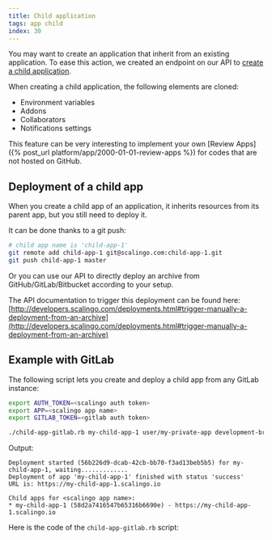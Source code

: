 ```yaml
---
title: Child application
tags: app child
index: 30
---
```


You may want to create an application that inherit from an existing
application. To ease this action, we created an endpoint on our API to [create
a child
application](http://developers.scalingo.com/apps.html#create-a-child-application).

When creating a child application, the following elements are cloned:

* Environment variables
* Addons
* Collaborators
* Notifications settings

This feature can be very interesting to implement your own [Review Apps]({%
post_url platform/app/2000-01-01-review-apps %}) for codes that are not hosted on GitHub.

## Deployment of a child app

When you create a child app of an application, it inherits resources from its
parent app, but you still need to deploy it.

It can be done thanks to a git push:

```sh
# child app name is 'child-app-1'
git remote add child-app-1 git@scalingo.com:child-app-1.git
git push child-app-1 master
```

Or you can use our API to directly deploy an archive from GitHub/GitLab/Bitbucket
according to your setup.

The API documentation to trigger this deployment can be found here:
[http://developers.scalingo.com/deployments.html#trigger-manually-a-deployment-from-an-archive](http://developers.scalingo.com/deployments.html#trigger-manually-a-deployment-from-an-archive)

## Example with GitLab

The following script lets you create and deploy a child app from any GitLab instance:

```sh
export AUTH_TOKEN=<scalingo auth token>
export APP=<scalingo app name>
export GITLAB_TOKEN=<gitlab auth token>

./child-app-gitlab.rb my-child-app-1 user/my-private-app development-branch
```

Output:

```
Deployment started (56b226d9-dcab-42cb-bb70-f3ad13beb5b5) for my-child-app-1, waiting.............
Deployment of app 'my-child-app-1' finished with status 'success'
URL is: https://my-child-app-1.scalingo.io

Child apps for <scalingo app name>:
* my-child-app-1 (58d2a7416547b65316b6690e) - https://my-child-app-1.scalingo.io
```

Here is the code of the `child-app-gitlab.rb` script:

<script src="https://gist.github.com/Soulou/2a97e6adfa232526472336ef991489a9.js"></script>

